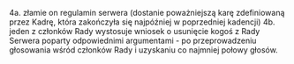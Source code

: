 4a. złamie on regulamin serwera (dostanie poważniejszą karę zdefiniowaną przez Kadrę, która zakończyła się najpóźniej w poprzedniej kadencji)
4b. jeden z członków Rady wystosuje wniosek o usunięcie kogoś z Rady Serwera poparty odpowiednimi argumentami - po przeprowadzeniu głosowania wśród członków Rady i uzyskaniu co najmniej połowy głosów.
